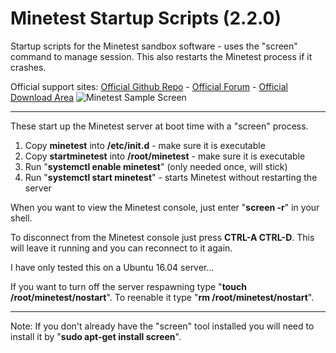# Minetest Startup Scripts (2.2.0)
Startup scripts for the Minetest sandbox software - uses the "screen" command to manage session. This also restarts the Minetest process if it crashes.

Official support sites: [Official Github Repo](https://github.com/fstltna/MinetestStartup) - [Official Forum](https://minecity.online/index.php/forum/startup-scripts)  - [Official Download Area](https://minecity.online/index.php/downloads/category/5-server-tools)
![Minetest Sample Screen](https://MineCity.online/minetest_demo.png) 

---
These start up the Minetest server at boot time with a "screen" process.

1. Copy **minetest** into **/etc/init.d** - make sure it is executable
2. Copy **startminetest** into **/root/minetest** - make sure it is executable
4. Run "**systemctl enable minetest**" (only needed once, will stick)
5. Run "**systemctl start minetest**" - starts Minetest without restarting the server

When you want to view the Minetest console, just enter "**screen -r**" in your shell.

To disconnect from the Minetest console just press **CTRL-A CTRL-D**. This will leave it running and you can reconnect to it again.

I have only tested this on a Ubuntu 16.04 server...

If you want to turn off the server respawning type "**touch /root/minetest/nostart**". To reenable it type "**rm /root/minetest/nostart**".

---
Note: If you don't already have the "screen" tool installed you will need to install it by "**sudo apt-get install screen**".
